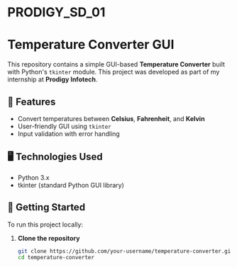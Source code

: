 # PRODIGY_SD_01

# Temperature Converter GUI

This repository contains a simple GUI-based **Temperature Converter** built with Python's `tkinter` module. This project was developed as part of my internship at **Prodigy Infotech**.

## 🔧 Features

- Convert temperatures between **Celsius**, **Fahrenheit**, and **Kelvin**
- User-friendly GUI using `tkinter`
- Input validation with error handling

## 🖥️ Technologies Used

- Python 3.x
- tkinter (standard Python GUI library)

## 🚀 Getting Started

To run this project locally:

1. **Clone the repository**
   ```bash
   git clone https://github.com/your-username/temperature-converter.git
   cd temperature-converter
